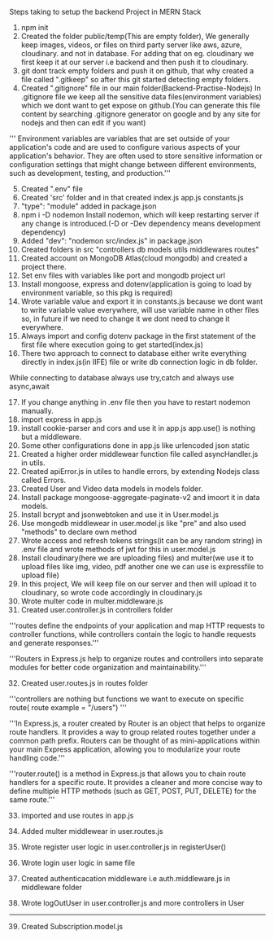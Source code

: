 Steps taking to setup the backend Project in MERN Stack

1. npm init
2. Created the folder public/temp(This are empty folder), We generally keep images, videos, or files on third party server like aws, azure, cloudinary. and not in database.
For adding that on eg. cloudinary we first keep it at our server i.e backend and then push it to cloudinary. 
3. git dont track empty folders and push it on github, that why created a file called ".gitkeep" so after this git started detecting empty folders.
4. Created ".gitignore" file in our main folder(Backend-Practise-Nodejs)
 In .gitignore file we keep all the sensitive data files(environment variables) which we dont want to get expose on github.(You can generate this file content by searching .gitignore generator on google and by any site for nodejs and then can edit if you want)

''' Environment variables are variables that are set outside of your application's code and are used to configure various aspects of your application's behavior. They are often used to store sensitive information or configuration settings that might change between different environments, such as development, testing, and production.'''

5. Created ".env" file
6. Created 'src' folder and in that created index.js app.js constants.js
7. "type": "module" added in package.json
8. npm i -D nodemon
Install nodemon, which will keep restarting server if any change is introduced.(-D or -Dev dependency means development dependency)
9. Added "dev": "nodemon src/index.js" in package.json
10. Created folders in src "controllers db models utils middlewares routes"
11. Created account on MongoDB Atlas(cloud mongodb) and created a project there.
12. Set env files with variables like port and mongodb project url
13. Install mongoose, express and dotenv(application is going to load by environment variable, so this pkg is required)
14. Wrote variable value and export it in constants.js because we dont want to write variable value everywhere, will use variable name in other files so, in future if we need to change it we dont need to change it everywhere.
15. Always import and config dotenv package in the first statement of the first file where execution going to get started(index.js)
16. There two approach to connect to database either write everything directly in index.js(in IIFE) file or write db connection logic in db folder.

While connecting to database always use try,catch and always use async,await

17. If you change anything in .env file then you have to restart nodemon manually.
18. import express in app.js
19. install cookie-parser and cors and use it in app.js
app.use() is nothing but a middleware.
20. Some other configurations done in app.js like urlencoded json static
21. Created a higher order middlewear function file called asyncHandler.js in utils.
22. Created apiError.js in utiles to handle errors, by extending Nodejs class called Errors.
23. Created User and Video data models in models folder.
24. Install package mongoose-aggregate-paginate-v2 and imoort it in data models.
25. Install bcrypt and jsonwebtoken and use it in User.model.js
26. Use mongodb middlewear in user.model.js like "pre" and also used "methods" to declare own method
27. Wrote access and refresh tokens strings(it can be any random string) in .env file and wrote methods of jwt for this in user.model.js
28. Install cloudinary(here we are uploading files) and multer(we use it to upload files like img, video, pdf another one we can use is expressfile to upload file)
29. In this project, We will keep file on our server and then will upload it to cloudinary, so wrote code accordingly in cloudinary.js
30. Wrote multer code in multer.middleware.js
31. Created user.controller.js in controllers folder

'''routes define the endpoints of your application and map HTTP requests to controller functions, while controllers contain the logic to handle requests and generate responses.'''

'''Routers in Express.js help to organize routes and controllers into separate modules for better code organization and maintainability.'''

32. Created user.routes.js in routes folder

'''controllers are nothing but functions we want to execute on specific route( route example =  "/users") '''

'''In Express.js, a router created by Router is an object that helps to organize route handlers. It provides a way to group related routes together under a common path prefix. Routers can be thought of as mini-applications within your main Express application, allowing you to modularize your route handling code.'''

'''router.route() is a method in Express.js that allows you to chain route handlers for a specific route. It provides a cleaner and more concise way to define multiple HTTP methods (such as GET, POST, PUT, DELETE) for the same route.'''

33. imported and use routes in app.js

34. Added multer middlewear in user.routes.js
35. Wrote register user logic in user.controller.js in registerUser()
36. Wrote login user logic in same file
37. Created authenticacation middleware i.e auth.middleware.js in middleware folder
38. Wrote logOutUser in user.controller.js and more controllers in User
--------------------------------------------------------------------------------------------------------------------------------

39. Created Subscription.model.js